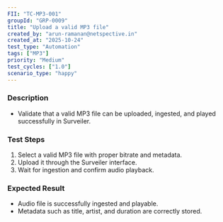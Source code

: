 ```yaml
---
FII: "TC-MP3-001"
groupId: "GRP-0009"
title: "Upload a valid MP3 file"
created_by: "arun-ramanan@netspective.in"
created_at: "2025-10-24"
test_type: "Automation"
tags: ["MP3"]
priority: "Medium"
test_cycles: ["1.0"]
scenario_type: "happy"
---
```


### Description
- Validate that a valid MP3 file can be uploaded, ingested, and played successfully in Surveiler.

### Test Steps
1. Select a valid MP3 file with proper bitrate and metadata.  
2. Upload it through the Surveiler interface.  
3. Wait for ingestion and confirm audio playback.

### Expected Result
- Audio file is successfully ingested and playable.  
- Metadata such as title, artist, and duration are correctly stored.
